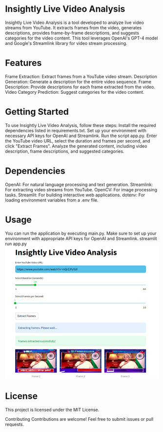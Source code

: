 # Insightly Live Video Analysis
Insightly Live Video Analysis is a tool developed to analyze live video streams from YouTube. It extracts frames from the video, generates descriptions, provides frame-by-frame descriptions, and suggests categories for the video content. This tool leverages OpenAI's GPT-4 model and Google's Streamlink library for video stream processing.

# Features
Frame Extraction: Extract frames from a YouTube video stream.
Description Generation: Generate a description for the entire video sequence.
Frame Description: Provide descriptions for each frame extracted from the video.
Video Category Prediction: Suggest categories for the video content.

# Getting Started
To use Insightly Live Video Analysis, follow these steps:
Install the required dependencies listed in requirements.txt.
Set up your environment with necessary API keys for OpenAI and Streamlink.
Run the script app.py.
Enter the YouTube video URL, select the duration and frames per second, and click "Extract Frames".
Analyze the generated content, including video description, frame descriptions, and suggested categories.

# Dependencies
OpenAI: For natural language processing and text generation.
Streamlink: For extracting video streams from YouTube.
OpenCV: For image processing tasks.
Streamlit: For building interactive web applications.
dotenv: For loading environment variables from a .env file.

# Usage
You can run the application by executing main.py. Make sure to set up your environment with appropriate API keys for OpenAI and Streamlink.
streamlit run app.py
![Alt Text](IMG1.png)
# License
This project is licensed under the MIT License.

Contributing
Contributions are welcome! Feel free to submit issues or pull requests.
